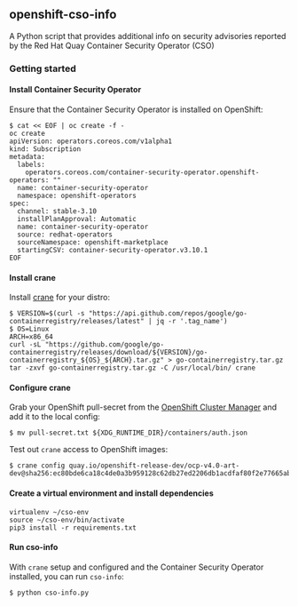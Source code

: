 ## openshift-cso-info

A Python script that provides additional info on security advisories reported by the Red Hat Quay Container Security Operator (CSO)

### Getting started

#### Install Container Security Operator
Ensure that the Container Security Operator is installed on OpenShift:
```
$ cat << EOF | oc create -f - 
oc create 
apiVersion: operators.coreos.com/v1alpha1
kind: Subscription
metadata:
  labels:
    operators.coreos.com/container-security-operator.openshift-operators: ""
  name: container-security-operator
  namespace: openshift-operators
spec:
  channel: stable-3.10
  installPlanApproval: Automatic
  name: container-security-operator
  source: redhat-operators
  sourceNamespace: openshift-marketplace
  startingCSV: container-security-operator.v3.10.1
EOF
```

#### Install crane
Install [crane](https://github.com/google/go-containerregistry/blob/main/cmd/crane/README.md) for your distro:
```
$ VERSION=$(curl -s "https://api.github.com/repos/google/go-containerregistry/releases/latest" | jq -r '.tag_name')
$ OS=Linux
ARCH=x86_64
curl -sL "https://github.com/google/go-containerregistry/releases/download/${VERSION}/go-containerregistry_${OS}_${ARCH}.tar.gz" > go-containerregistry.tar.gz
tar -zxvf go-containerregistry.tar.gz -C /usr/local/bin/ crane
```

#### Configure crane
Grab your OpenShift pull-secret from the [OpenShift Cluster Manager](https://console.redhat.com/openshift/install/pull-secret) and add it to the local config:
```
$ mv pull-secret.txt ${XDG_RUNTIME_DIR}/containers/auth.json
```
Test out `crane` access to OpenShift images:
```
$ crane config quay.io/openshift-release-dev/ocp-v4.0-art-dev@sha256:ec80bde6ca18c4de0a3b959128c62db27ed2206db1acdfaf80f2e77665ab3d3f
```

#### Create a virtual environment and install dependencies
```
virtualenv ~/cso-env
source ~/cso-env/bin/activate
pip3 install -r requirements.txt
```

#### Run cso-info
With `crane` setup and configured and the Container Security Operator installed, you can run `cso-info`:
```
$ python cso-info.py
```